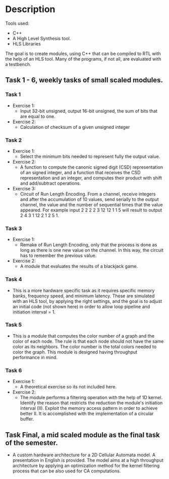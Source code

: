 # Description

Tools used:
  - C++
  - A High Level Synthesis tool.
  - HLS Libraries

The goal is to create modules, using C++ that can be compiled to RTL with the help of an HLS tool.
Many of the programs, if not all, are evaluated with a testbench.

## Task 1 - 6, weekly tasks of small scaled modules.

### Task 1
  - Exercise 1: 
    - Input 32-bit unsigned, output 16-bit unsigned, the sum of bits that are equal to one.
  - Exercise 2: 
    - Calculation of checksum of a given unsigned integer

### Task 2
  - Exercise 1:
    - Select the minimum bits needed to represent fully the output value.
  - Exercise 2:
    - A function to compute the canonic signed digit (CSD) representation of an signed integer, and a function that receives the CSD representation and an integer, and computes their product with shift and add/subtract operations.
  - Exercise 3:
    - Circuit of Run Length Encoding. From a channel, receive integers and after the accumulation of 10 values, send serially to the output channel, the value and the number of sequential times that the value appeared. For example input 2 2 2 2 3 12 12 1 1 5 will result to output 2 4 3 1 12 2 1 2 5 1.

### Task 3
  - Exercise 1:
    - Remake of Run Length Encoding, only that the process is done as long as there is one new value on the channel. In this way, the circuit has to remember the previous value. 
  - Exercise 2:
    - A module that evaluates the results of a blackjack game.

### Task 4
  - This is a more hardware specific task as it requires specific memory banks, frequency speed, and minimum latency. These are simulated with an HLS tool, by applying the right settings, and the goal is to adjust an initial code (not shown here) in order to allow loop pipeline and initiation interval = 1.

### Task 5
   - This is a module that computes the color number of a graph and the color of each node. The rule is that each node should not have the same color as its neighbors. The color number is the total colors needed to color the graph. This module is designed having throughput performance in mind. 

### Task 6
  - Exercise 1:
    - A theoretical exercise so its not included here.
  - Exercise 2:
    - The module performs a filtering operation with the help of 1D kernel. Identify the reason that restricts the reduction the module's initiation interval (II). Exploit the memory access pattern in order to achieve better II. It is accomplished with the implementation of a circular buffer.   
    

## Task Final, a mid scaled module as the final task of the semester.
  - A custom hardware architecture for a 2D Cellular Automata model. A presentation in English is provided. The model aims at a high throughput architecture by applying an optimization method for the kernel filtering process that can be also used for CA computations.



